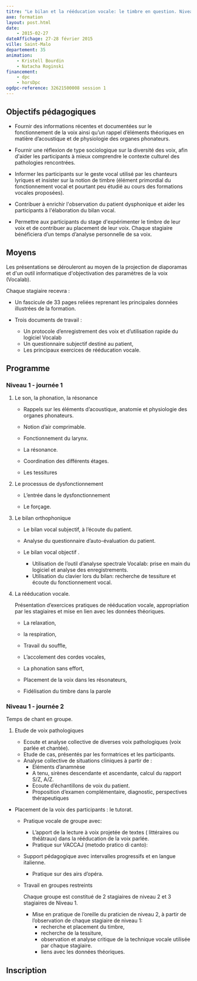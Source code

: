 ```yaml
---
titre: "Le bilan et la rééducation vocale: le timbre en question. Niveau 1"
axe: formation
layout: post.html
date: 
    - 2015-02-27
dateAffichage: 27-28 février 2015
ville: Saint-Malo
departement: 35
animation: 
    - Kristell Bourdin
    - Natacha Roginski
financement:
    - dpc
    - horsDpc
ogdpc-reference: 32621500008 session 1
--- 
```

<!-- Animé par Kristell Bourdin et Natacha Roginski, orthophonistes -->
<!-- A St Malo, 27 et 28 février 2015 -->

## Objectifs pédagogiques

- Fournir des informations récentes et documentées  sur le fonctionnement de la voix ainsi qu’un rappel d’éléments théoriques en matière d’acoustique et de physiologie des organes phonateurs.

- Fournir une réflexion de type sociologique sur la diversité des voix, afin d'aider les participants à mieux comprendre le contexte culturel des pathologies rencontrées.

- Informer les participants sur le geste vocal utilisé par les chanteurs lyriques et insister sur la notion de timbre (élément primordial du fonctionnement vocal et pourtant peu étudié au cours des formations vocales proposées).

- Contribuer à enrichir l'observation du patient dysphonique et aider les participants à l'élaboration du bilan vocal.

- Permettre aux participants du stage d'expérimenter le timbre de leur voix et de contribuer au placement de leur voix. Chaque stagiaire bénéficiera d’un temps d’analyse personnelle de sa voix.

## Moyens

Les présentations se dérouleront au moyen de la projection de diaporamas et d'un outil informatique d'objectivation des paramètres de la voix (Vocalab).

Chaque stagiaire recevra :

- Un fascicule de 33 pages reliées reprenant les principales données illustrées 
de la formation.

- Trois documents de travail :
    -  Un protocole d’enregistrement des voix et d’utilisation rapide du logiciel Vocalab
    -  Un questionnaire subjectif destiné au patient,
    -  Les principaux exercices de rééducation vocale.

## Programme

### Niveau 1 - journée 1

1. Le son, la phonation, la résonance

    - Rappels sur les éléments d’acoustique, anatomie et physiologie des organes phonateurs.
    
    - Notion d’air comprimable.
    
    - Fonctionnement du larynx.
    
    - La résonance.
    
    - Coordination des différents étages.
    
    - Les tessitures

2.  Le processus de dysfonctionnement

    - L’entrée dans le dysfonctionnement
     
    - Le forçage.
     
3.  Le bilan orthophonique

    - Le bilan vocal subjectif, à l’écoute du patient.
    
    - Analyse du questionnaire d’auto-évaluation du patient.
    
    - Le bilan vocal objectif .
        - Utilisation de l’outil d’analyse spectrale Vocalab: prise en main du logiciel et analyse 
    des enregistrements.
        - Utilisation du clavier lors du bilan: recherche de tessiture et écoute du fonctionnement 
    vocal.

4.  La rééducation vocale.

    Présentation d’exercices pratiques de rééducation vocale, appropriation par les stagiaires et mise en lien avec les données théoriques.

    - La relaxation,
    
    - la respiration,
    
    - Travail du souffle,
    
    - L’accolement des cordes vocales,  
    
    - La phonation sans effort,
    
    - Placement de la voix dans les résonateurs,
    
    - Fidélisation du timbre dans la parole

### Niveau 1 - journée 2

Temps de chant en groupe.

1. Etude de voix pathologiques

    - Ecoute et analyse collective de diverses voix pathologiques (voix parlée et chantée).
    - Etude de cas, présentés par les formatrices et les participants.
    - Analyse collective de situations cliniques à partir de :
        - Eléments d’anamnèse    
        - A tenu, sirènes descendante et ascendante, calcul du rapport S/Z, A/Z.
        - Ecoute d’échantillons de voix du patient.
        - Proposition d’examen complémentaire, diagnostic, perspectives thérapeutiques

- Placement de la voix des participants : le tutorat.
    - Pratique vocale de groupe avec:
        - L’apport de la lecture à voix projetée de textes ( littéraires ou théâtraux) dans la 
rééducation de la voix parlée.
        - Pratique sur VACCAJ (metodo pratico di canto):
    - Support pédagogique avec intervalles progressifs et en langue italienne.
        - Pratique sur des airs d’opéra.

    - Travail en groupes restreints

        Chaque groupe est constitué de 2 stagiaires de niveau 2 et 3 stagiaires de Niveau 1.
        - Mise en pratique de l’oreille du praticien de niveau 2, à partir de l’observation de chaque stagiaire de niveau 1:
            - recherche et placement du timbre, 
            - recherche de la tessiture,
            - observation et analyse critique de la technique vocale utilisée par chaque stagiaire.
            - liens avec les données théoriques.

## Inscription

<!--Formation accessible en DPC et en FIF-PL-->
<!--
Inscription sur le site [ogdpc](http://www.ogdpc.fr/)

[fiche ogdpc](https://www.ogdpc.fr/index.php/ogdpc/fiche_programme/2263/64210)

N° de référence du programme : 32621500008 session 1
-->